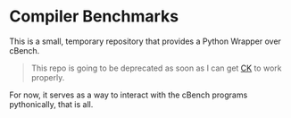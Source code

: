 # Compiler Benchmarks

This is a small, temporary repository that provides a Python Wrapper over cBench. 

> This repo is going to be deprecated as soon as I can get [CK](https://github.com/ctuning) to work properly.

For now, it serves as a way to interact with the cBench programs pythonically, that is all.
